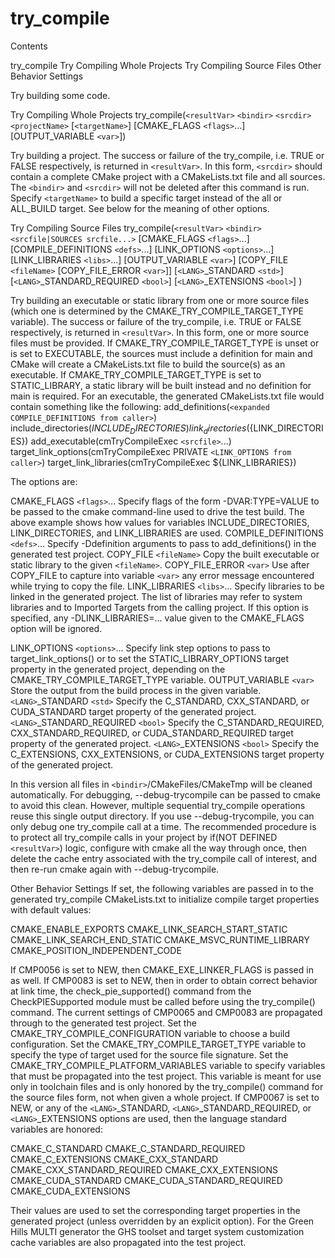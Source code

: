   

# try_compile  

Contents

try_compile
Try Compiling Whole Projects
Try Compiling Source Files
Other Behavior Settings



  

Try building some code.  


Try Compiling Whole Projects
try_compile(```<resultVar>``` ```<bindir>``` ```<srcdir>```
            ```<projectName>``` [```<targetName>```] [CMAKE_FLAGS ```<flags>```...]
            [OUTPUT_VARIABLE ```<var>```])


Try building a project.  The success or failure of the try_compile,
i.e. TRUE or FALSE respectively, is returned in ```<resultVar>```.
In this form, ```<srcdir>``` should contain a complete CMake project with a
CMakeLists.txt file and all sources.  The ```<bindir>``` and ```<srcdir>```
will not be deleted after this command is run.  Specify ```<targetName>``` to
build a specific target instead of the all or ALL_BUILD target.  See
below for the meaning of other options.
  


Try Compiling Source Files
try_compile(```<resultVar>``` ```<bindir>``` ```<srcfile|SOURCES srcfile...>```
            [CMAKE_FLAGS ```<flags>```...]
            [COMPILE_DEFINITIONS ```<defs>```...]
            [LINK_OPTIONS ```<options>```...]
            [LINK_LIBRARIES ```<libs>```...]
            [OUTPUT_VARIABLE ```<var>```]
            [COPY_FILE ```<fileName>``` [COPY_FILE_ERROR ```<var>```]]
            [```<LANG>```_STANDARD ```<std>```]
            [```<LANG>```_STANDARD_REQUIRED ```<bool>```]
            [```<LANG>```_EXTENSIONS ```<bool>```]
            )


Try building an executable or static library from one or more source files
(which one is determined by the CMAKE_TRY_COMPILE_TARGET_TYPE
variable).  The success or failure of the try_compile, i.e. TRUE or
FALSE respectively, is returned in ```<resultVar>```.
In this form, one or more source files must be provided.  If
CMAKE_TRY_COMPILE_TARGET_TYPE is unset or is set to EXECUTABLE,
the sources must include a definition for main and CMake will create a
CMakeLists.txt file to build the source(s) as an executable.
If CMAKE_TRY_COMPILE_TARGET_TYPE is set to STATIC_LIBRARY,
a static library will be built instead and no definition for main is
required.  For an executable, the generated CMakeLists.txt file would
contain something like the following:
add_definitions(```<expanded COMPILE_DEFINITIONS from caller>```)
include_directories(${INCLUDE_DIRECTORIES})
link_directories(${LINK_DIRECTORIES})
add_executable(cmTryCompileExec ```<srcfile>```...)
target_link_options(cmTryCompileExec PRIVATE ```<LINK_OPTIONS from caller>```)
target_link_libraries(cmTryCompileExec ${LINK_LIBRARIES})


The options are:

CMAKE_FLAGS ```<flags>```...
Specify flags of the form -DVAR:TYPE=VALUE to be passed to
the cmake command-line used to drive the test build.
The above example shows how values for variables
INCLUDE_DIRECTORIES, LINK_DIRECTORIES, and LINK_LIBRARIES
are used.
COMPILE_DEFINITIONS ```<defs>```...
Specify -Ddefinition arguments to pass to add_definitions()
in the generated test project.
COPY_FILE ```<fileName>```
Copy the built executable or static library to the given ```<fileName>```.
COPY_FILE_ERROR ```<var>```
Use after COPY_FILE to capture into variable ```<var>``` any error
message encountered while trying to copy the file.
LINK_LIBRARIES ```<libs>```...
Specify libraries to be linked in the generated project.
The list of libraries may refer to system libraries and to
Imported Targets from the calling project.
If this option is specified, any -DLINK_LIBRARIES=... value
given to the CMAKE_FLAGS option will be ignored.

LINK_OPTIONS ```<options>```...
Specify link step options to pass to target_link_options() or to
set the STATIC_LIBRARY_OPTIONS target property in the generated
project, depending on the CMAKE_TRY_COMPILE_TARGET_TYPE variable.
OUTPUT_VARIABLE ```<var>```
Store the output from the build process in the given variable.
```<LANG>```_STANDARD ```<std>```
Specify the C_STANDARD, CXX_STANDARD,
or CUDA_STANDARD target property of the generated project.
```<LANG>```_STANDARD_REQUIRED ```<bool>```
Specify the C_STANDARD_REQUIRED,
CXX_STANDARD_REQUIRED, or CUDA_STANDARD_REQUIRED
target property of the generated project.
```<LANG>```_EXTENSIONS ```<bool>```
Specify the C_EXTENSIONS, CXX_EXTENSIONS,
or CUDA_EXTENSIONS target property of the generated project.

In this version all files in ```<bindir>```/CMakeFiles/CMakeTmp will be
cleaned automatically.  For debugging, --debug-trycompile can be
passed to cmake to avoid this clean.  However, multiple sequential
try_compile operations reuse this single output directory.  If you use
--debug-trycompile, you can only debug one try_compile call at a time.
The recommended procedure is to protect all try_compile calls in your
project by if(NOT DEFINED ```<resultVar>```) logic, configure with cmake
all the way through once, then delete the cache entry associated with
the try_compile call of interest, and then re-run cmake again with
--debug-trycompile.
  


Other Behavior Settings
If set, the following variables are passed in to the generated
try_compile CMakeLists.txt to initialize compile target properties with
default values:

CMAKE_ENABLE_EXPORTS
CMAKE_LINK_SEARCH_START_STATIC
CMAKE_LINK_SEARCH_END_STATIC
CMAKE_MSVC_RUNTIME_LIBRARY
CMAKE_POSITION_INDEPENDENT_CODE

If CMP0056 is set to NEW, then
CMAKE_EXE_LINKER_FLAGS is passed in as well.
If CMP0083 is set to NEW, then in order to obtain correct
behavior at link time, the check_pie_supported() command from the
CheckPIESupported module must be called before using the
try_compile() command.
The current settings of CMP0065 and CMP0083 are propagated
through to the generated test project.
Set the CMAKE_TRY_COMPILE_CONFIGURATION variable to choose
a build configuration.
Set the CMAKE_TRY_COMPILE_TARGET_TYPE variable to specify
the type of target used for the source file signature.
Set the CMAKE_TRY_COMPILE_PLATFORM_VARIABLES variable to specify
variables that must be propagated into the test project.  This variable is
meant for use only in toolchain files and is only honored by the
try_compile() command for the source files form, not when given a whole
project.
If CMP0067 is set to NEW, or any of the ```<LANG>```_STANDARD,
```<LANG>```_STANDARD_REQUIRED, or ```<LANG>```_EXTENSIONS options are used,
then the language standard variables are honored:

CMAKE_C_STANDARD
CMAKE_C_STANDARD_REQUIRED
CMAKE_C_EXTENSIONS
CMAKE_CXX_STANDARD
CMAKE_CXX_STANDARD_REQUIRED
CMAKE_CXX_EXTENSIONS
CMAKE_CUDA_STANDARD
CMAKE_CUDA_STANDARD_REQUIRED
CMAKE_CUDA_EXTENSIONS

Their values are used to set the corresponding target properties in
the generated project (unless overridden by an explicit option).
For the Green Hills MULTI generator the GHS toolset and target
system customization cache variables are also propagated into the test project.
  

